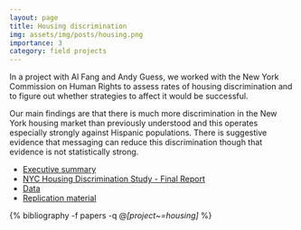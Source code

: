 ```yaml
---
layout: page
title: Housing discrimination
img: assets/img/posts/housing.png
importance: 3
category: field projects
---
```


In a project with Al Fang and Andy Guess, we worked with the New York Commission on Human Rights  to assess rates of housing discrimination and to figure out whether strategies to affect it would be successful.

Our main findings are that there is much more discrimination in the New York housing market than previously understood and this operates especially strongly against Hispanic populations. There is suggestive evidence that messaging can reduce this discrimination though that evidence is not statistically strong.


* <i class="fas fa-file-pdf"></i> <a href="{{'assets/pdf/projects/housing/Executive-Summary-2014-06-07.pdf' | relative_url}}"  rel="noopener noreferrer">Executive summary</a> 
* <i class="fas fa-file-pdf"></i> <a href="{{'assets/pdf/projects/housing/NYC Housing Discrimination Study - Final Report.pdf' | relative_url}}"  rel="noopener noreferrer"> NYC Housing Discrimination Study - Final Report</a> 
* <i class="fas fa-database"></i> [Data](https://dataverse.harvard.edu/dataset.xhtml?persistentId=doi:10.7910/DVN/CF44OW)
* <i class="fas fa-code"></i> [Replication material](https://macartan.github.io/F-G-H_2018/) 


<!-- _pages/publications.md -->
<div class="publications">

  {% bibliography -f papers -q @*[project~=housing]* %}

</div>
